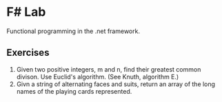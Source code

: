 # F# Lab

Functional programming in the .net framework.

## Exercises

1. Given two positive integers, m and n, find their greatest common divison. Use Euclid's algorithm. (See Knuth, algorithm E.)
2. Givn a string of alternating faces and suits, return an array of the long names of the playing cards represented.
